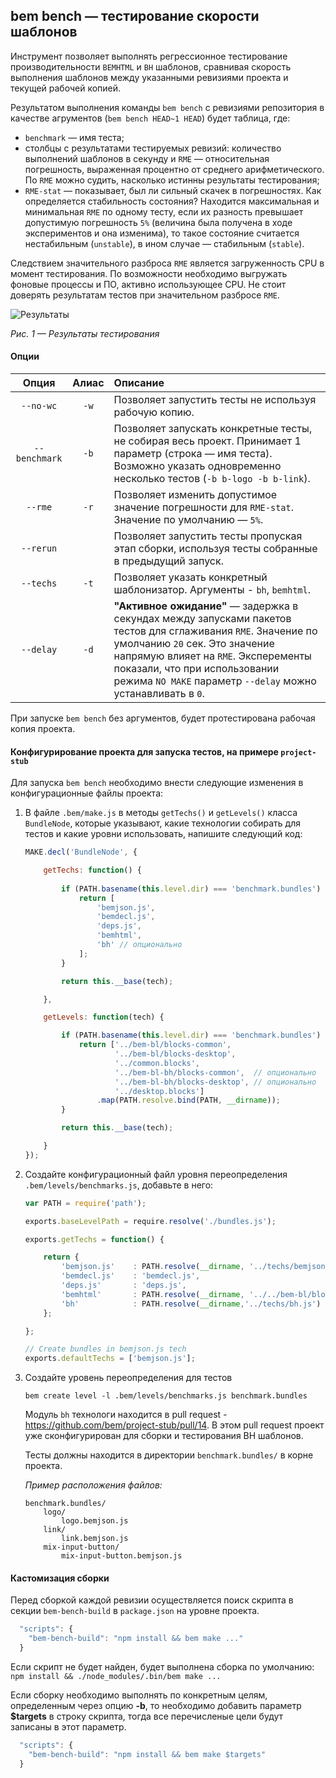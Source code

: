 ## bem bench — тестирование скорости шаблонов

Инструмент позволяет выполнять регрессионное тестирование производительности `BEMHTML` и `BH` шаблонов, сравнивая скорость выполнения шаблонов между указанными ревизиями проекта и текущей рабочей копией.

Результатом выполнения команды `bem bench` с ревизиями репозитория в качестве агрументов (`bem bench HEAD~1 HEAD`) будет таблица, где:

 - `benchmark` — имя теста;
 - столбцы с результатами тестируемых ревизий: количество выполнений шаблонов в секунду и `RME` — относительная погрешность, выраженная процентно от среднего арифметического. По `RME` можно судить, насколько истинны результаты тестирования;
 - `RME-stat` — показывает, был ли сильный скачек в погрешностях. Как определяется стабильность состояния? Находится максимальная и минимальная `RME` по одному тесту, если их разность превышает допустимую погрешность `5%` (величина была получена в ходе экспериментов и она изменима), то такое состояние считается нестабильным (`unstable`), в ином случае — стабильным (`stable`).

Следствием значительного разброса `RME` является загруженность CPU в момент тестирования. По возможности необходимо выгружать фоновые процессы и ПО, активно использующее CPU. Не стоит доверять результатам тестов при значительном разбросе `RME`.

![Результаты](https://raw.github.com/bem/bem-bench/dev/bem-bench.ru.jpg "Рисунок 1 — Результаты тестирования")

*Рис. 1 — Результаты тестирования*

#### Опции

 Опция | Алиас   | Описание|
:-------:|:-------:| :-------|
| `--no-wc` | `-w` | Позволяет запустить тесты не используя рабочую копию. |
| `--benchmark` | `-b` | Позволяет запускать конкретные тесты, не собирая весь проект. Принимает 1 параметр (строка — имя теста). Возможно указать одновременно несколько тестов (`-b b-logo -b b-link`).|
| `--rme` | `-r` | Позволяет изменить допустимое значение погрешности для `RME-stat`. Значение по умолчанию — `5%`. |
| `--rerun` |  | Позволяет запустить тесты пропуская этап сборки, используя тесты собранные в предыдущий запуск. |
| `--techs` | `-t` | Позволяет указать конкретный шаблонизатор. Аргументы - `bh`, `bemhtml`. |
| `--delay` | `-d` | **"Активное ожидание"** — задержка в секундах между запусками пакетов тестов для сглаживания `RME`. Значение по умолчанию `20` сек. Это значение напрямую влияет на `RME`. Эксперементы показали, что при использовании режима `NO MAKE` параметр `--delay` можно устанавливать в `0`.|

При запуске `bem bench` без аргументов, будет протестирована рабочая копия проекта.

#### Конфигурирование проекта для запуска тестов, на примере `project-stub`

Для запуска `bem bench` необходимо внести следующие изменения в конфигурационные файлы проекта:

1. В файлe `.bem/make.js` в методы `getTechs()` и `getLevels()` класса `BundleNode`, которые указывают, какие технологии собирать для тестов и какие уровни использовать, напишите следующий код:

    ```js
    MAKE.decl('BundleNode', {
    
        getTechs: function() {
            
            if (PATH.basename(this.level.dir) === 'benchmark.bundles')  {
                return [
                    'bemjson.js',
                    'bemdecl.js',
                    'deps.js',
                    'bemhtml',
                    'bh' // опционально
                ];
            }

            return this.__base(tech);

        },

        getLevels: function(tech) {

            if (PATH.basename(this.level.dir) === 'benchmark.bundles') {
                return ['../bem-bl/blocks-common',
                        '../bem-bl/blocks-desktop',
                        '../common.blocks',
                        '../bem-bl-bh/blocks-common',  // опционально
                        '../bem-bl-bh/blocks-desktop', // опционально
                        '../desktop.blocks']
                    .map(PATH.resolve.bind(PATH, __dirname));
            }

            return this.__base(tech);

        }
    });
    ```

2. Создайте конфигурационный файл уровня переопределения `.bem/levels/benchmarks.js`, добавьте в него:

    ```js
    var PATH = require('path');
    
    exports.baseLevelPath = require.resolve('./bundles.js');
    
    exports.getTechs = function() {
    
        return {
            'bemjson.js'    : PATH.resolve(__dirname, '../techs/bemjson.js'),
            'bemdecl.js'    : 'bemdecl.js',
            'deps.js'       : 'deps.js',
            'bemhtml'       : PATH.resolve(__dirname, '../../bem-bl/blocks-common/i-bem/bem/techs/bemhtml.js'),
            'bh'            : PATH.resolve(__dirname,'../techs/bh.js') // опционально
        };
    
    };
    
    // Create bundles in bemjson.js tech
    exports.defaultTechs = ['bemjson.js'];
    ```

3. Создайте уровень переопределения для тестов

    ```
    bem create level -l .bem/levels/benchmarks.js benchmark.bundles
    ```

    Модуль `bh` технологи находится в pull request - https://github.com/bem/project-stub/pull/14. В этом pull request проект уже сконфигурирован для сборки и тестирования BH шаблонов.
    
    Тесты должны находится в директории `benchmark.bundles/` в корне проекта.

    *Пример расположения файлов:*
    ```
    benchmark.bundles/
        logo/
            logo.bemjson.js
        link/
            link.bemjson.js
        mix-input-button/
            mix-input-button.bemjson.js
    ```
    
#### Кастомизация сборки

Перед сборкой каждой ревизии осуществляется поиск скрипта в секции `bem-bench-build` в `package.json` на уровне проекта.

```javascript
  "scripts": {
    "bem-bench-build": "npm install && bem make ..."
  }
```
Если скрипт не будет найден, будет выполнена сборка по умолчанию: `npm install && ./node_modules/.bin/bem make ...`

Если сборку необходимо выполнять по конкретным целям, определенным через опцию **-b**, то необходимо добавить параметр **$targets** в строку скрипта, тогда все перечисленые цели будут записаны в этот параметр.

```javascript
  "scripts": {
    "bem-bench-build": "npm install && bem make $targets"
  }
```
